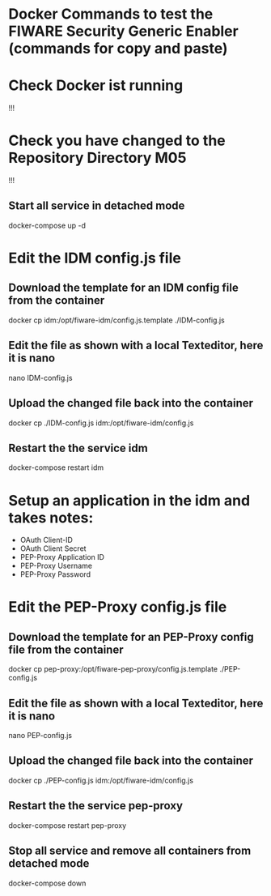 # Docker Commands to test the FIWARE Security Generic Enabler (commands for copy and paste)

# Check Docker ist running
!!!

# Check you have changed to the Repository Directory M05
!!!

## Start all service in detached mode
docker-compose up -d


# Edit the IDM config.js file
## Download the template for an IDM config file from the container
docker cp idm:/opt/fiware-idm/config.js.template ./IDM-config.js

## Edit the file as shown with a local Texteditor, here it is nano
nano IDM-config.js

## Upload the changed file back into the container
docker cp ./IDM-config.js idm:/opt/fiware-idm/config.js

## Restart the the service idm
docker-compose restart idm


# Setup an application in the idm and takes notes:
- OAuth Client-ID
- OAuth Client Secret
- PEP-Proxy Application ID
- PEP-Proxy Username
- PEP-Proxy Password


# Edit the PEP-Proxy config.js file
## Download the template for an PEP-Proxy config file from the container
docker cp pep-proxy:/opt/fiware-pep-proxy/config.js.template ./PEP-config.js

## Edit the file as shown with a local Texteditor, here it is nano
nano PEP-config.js

## Upload the changed file back into the container
docker cp ./PEP-config.js idm:/opt/fiware-idm/config.js

## Restart the the service pep-proxy
docker-compose restart pep-proxy


## Stop all service and remove all containers from detached mode
docker-compose down
